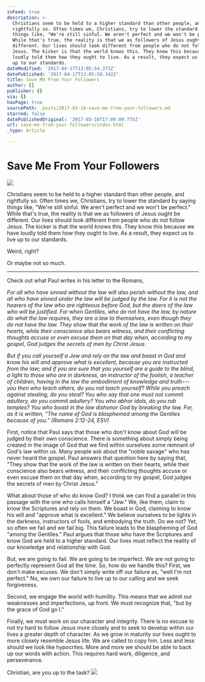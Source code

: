 ```yaml
---
inFeed: true
description: >-
  Christians seem to be held to a higher standard than other people, and
  rightfully so. Often times we, Christians, try to lower the standard by saying
  things like, "We're still sinful. We aren't perfect and we won't be perfect."
  While that's true, the reality is that we as followers of Jesus ought be
  different. Our lives should look different from people who do not follow
  Jesus. The kicker is that the world knows this. They know this because we have
  loudly told them how they ought to live. As a result, they expect us to live
  up to our standards.
dateModified: '2017-04-17T13:05:54.373Z'
datePublished: '2017-04-17T13:05:58.342Z'
title: Save Me From Your Followers
author: []
publisher: {}
via: {}
hasPage: true
sourcePath: _posts/2017-03-16-save-me-from-your-followers.md
starred: false
datePublishedOriginal: '2017-03-16T17:09:09.775Z'
url: save-me-from-your-followers/index.html
_type: Article

---
```

# Save Me From Your Followers
![](https://the-grid-user-content.s3-us-west-2.amazonaws.com/444f056b-6728-467d-bf4e-bb1e93cdd348.jpg)

Christians seem to be held to a higher standard than other people, and rightfully so. Often times we, Christians, try to lower the standard by saying things like, "We're still sinful. We aren't perfect and we won't be perfect." While that's true, the reality is that we as followers of Jesus ought be different. Our lives should look different from people who do not follow Jesus. The kicker is that the world knows this. They know this because we have loudly told them how they ought to live. As a result, they expect us to live up to our standards.

Weird, right?

Or maybe not so much.

---

Check out what Paul writes in his letter to the Romans,

_For all who have sinned without the law will also perish without the law, and all who have sinned under the law will be judged by the law. For it is not the hearers of the law who are righteous before God, but the doers of the law who will be justified. For when Gentiles, who do not have the law, by nature do what the law requires, they are a law to themselves, even though they do not have the law. They show that the work of the law is written on their hearts, while their conscience also bears witness, and their conflicting thoughts accuse or even excuse them on that day when, according to my gospel, God judges the secrets of men by Christ Jesus._

_But if you call yourself a Jew and rely on the law and boast in God and know his will and approve what is excellent, because you are instructed from the law; and if you are sure that you yourself are a guide to the blind, a light to those who are in darkness, an instructor of the foolish, a teacher of children, having in the law the embodiment of knowledge and truth---you then who teach others, do you not teach yourself? While you preach against stealing, do you steal? You who say that one must not commit adultery, do you commit adultery? You who abhor idols, do you rob temples? You who boast in the law dishonor God by breaking the law. For, as it is written, "The name of God is blasphemed among the Gentiles because of you." (Romans 2:12-24, ESV)_

First, notice that Paul says that those who don't know about God will be judged by their own conscience. There is something about simply being created in the image of God that we find within ourselves some remnant of God's law within us. Many people ask about the "noble savage" who has never heard the gospel. Paul answers that question here by saying that, "They show that the work of the law is written on their hearts, while their conscience also bears witness, and their conflicting thoughts accuse or even excuse them on that day when, according to my gospel, God judges the secrets of men by Christ Jesus."

What about those of who do know God? I think we can find a parallel in this passage with the one who calls himself a "Jew." We, like them, claim to know the Scriptures and rely on them. We boast in God, claiming to know his will and "approve what is excellent." We believe ourselves to be lights in the darkness, instructors of fools, and embodying the truth. Do we not? Yet, so often we fail and we fail big. This failure leads to the blaspheming of God "among the Gentiles." Paul argues that those who have the Scriptures and know God are held to a higher standard. Our lives must reflect the reality of our knowledge and relationship with God.

But, we are going to fail. We are going to be imperfect. We are not going to perfectly represent God all the time. So, how do we handle this? First, we don't make excuses. We don't simply write off our failure as, "well I'm not perfect." No, we own our failure to live up to our calling and we seek forgiveness.

Second, we engage the world with humility. This means that we admit our weaknesses and imperfections, up front. We must recognize that, "but by the grace of God go I."

Finally, we must work on our character and integrity. There is no excuse to not try hard to follow Jesus more closely and to seek to develop within our lives a greater depth of character. As we grow in maturity our lives ought to more closely resemble Jesus life. We are called to copy him. Less and less should we look like hypocrites. More and more we should be able to back up our words with action. This requires hard work, diligence, and perseverance.

Christian, are you up to the task?
![](https://the-grid-user-content.s3-us-west-2.amazonaws.com/1d91cef8-be6d-452d-b964-77286c7d5b98.jpg)